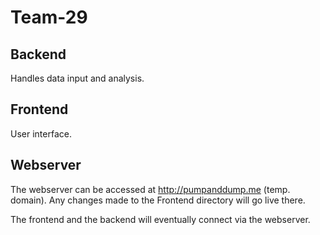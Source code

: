 # Team-29

## Backend
Handles data input and analysis.

## Frontend
User interface.

## Webserver
The webserver can be accessed at http://pumpanddump.me (temp. domain). Any changes made to the Frontend directory will go live there.

The frontend and the backend will eventually connect via the webserver.